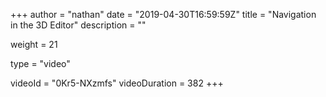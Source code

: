 +++
author = "nathan"
date = "2019-04-30T16:59:59Z"
title = "Navigation in the 3D Editor"
description = ""

weight = 21

type = "video"

videoId = "0Kr5-NXzmfs"
videoDuration = 382
+++

